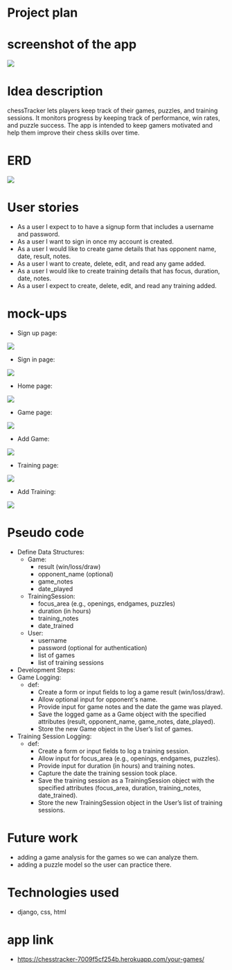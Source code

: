 # Project plan

# screenshot of the app

<img src="/plan/screenshot.png">

# Idea description

chessTracker lets players keep track of their games, puzzles, and training sessions. It monitors progress by keeping track of performance, win rates, and puzzle success. The app is intended to keep gamers motivated and help them improve their chess skills over time.

# ERD


<img src="/plan/ERD.jpeg">


# User stories


- As a user I expect to to have a signup form that includes a username and password.
- As a user I want to sign in once my account is created.
- As a user I would like to create game details that has opponent name, date, result, notes. 
- As a user I want to create, delete, edit, and read any game added.
- As a user I would like to create training details that has focus, duration, date, notes. 
- As a user I expect to create, delete, edit, and read any training added.


# mock-ups


- Sign up page:

<img src="/plan/signup.jpeg">

- Sign in page:

<img src="/plan/login.jpeg">

- Home page:

<img src="/plan/homepage.jpeg">

- Game page:

<img src="/plan/game.jpeg">

- Add Game:

<img src="/plan/add game.jpeg">

- Training page:

<img src="/plan/training.jpeg">

- Add Training:

<img src="/plan/add training.jpeg">

# Pseudo code

- Define Data Structures:
    - Game:
        - result (win/loss/draw)
        - opponent_name (optional)
        - game_notes
        - date_played
    - TrainingSession:
        - focus_area (e.g., openings, endgames, puzzles)
        - duration (in hours)
        - training_notes
        - date_trained
    - User:
        - username
        - password (optional for authentication)
        - list of games
        - list of training sessions
- Development Steps:
- Game Logging:
    - def:
        - Create a form or input fields to log a game result (win/loss/draw).
        - Allow optional input for opponent's name.
        - Provide input for game notes and the date the game was played.
        - Save the logged game as a Game object with the specified attributes (result, opponent_name, game_notes, date_played).
        - Store the new Game object in the User’s list of games.
- Training Session Logging:
    - def:
        - Create a form or input fields to log a training session.
        - Allow input for focus_area (e.g., openings, endgames, puzzles).
        - Provide input for duration (in hours) and training notes.
        - Capture the date the training session took place.
        - Save the training session as a TrainingSession object with the specified attributes (focus_area, duration, training_notes, date_trained).
        - Store the new TrainingSession object in the User’s list of training sessions.

# Future work 
- adding a game analysis for the games so we can analyze them.
- adding a puzzle model so the user can practice there.

# Technologies used
- django, css, html

# app link
- https://chesstracker-7009f5cf254b.herokuapp.com/your-games/